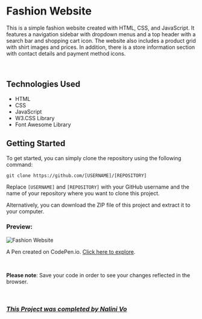 # Fashion Website

This is a simple fashion website created with HTML, CSS, and JavaScript. It features a navigation sidebar with dropdown menus and a top header with a search bar and shopping cart icon.
The website also includes a product grid with shirt images and prices. In addition, there is a store information section with contact details and payment method icons. 

<br>

## Technologies Used

- HTML
- CSS
- JavaScript
- W3.CSS Library
- Font Awesome Library

## Getting Started

To get started, you can simply clone the repository using the following command:

```
git clone https://github.com/[USERNAME]/[REPOSITORY]
```

Replace `[USERNAME]` and `[REPOSITORY]` with your GitHub username and the name of your repository where you want to clone this project.

Alternatively, you can download the ZIP file of this project and extract it to your computer.


### Preview: 

<img src="https://codepen.io/Nalini1998/live/VwVNNdM/209ac5086c75e51c0e29b773e8c9dba7" alt="Fashion Website" title="Fashion Website">

<br>

A Pen created on CodePen.io. [Click here to explore](https://codepen.io/Nalini1998/live/VwVNNdM/209ac5086c75e51c0e29b773e8c9dba7).

<br>

**Please note**: Save your code in order to see your changes reflected in the browser.

<br>
  
### ***[This Project was completed by Nalini Vo](https://github.com/Nalini1998)***
